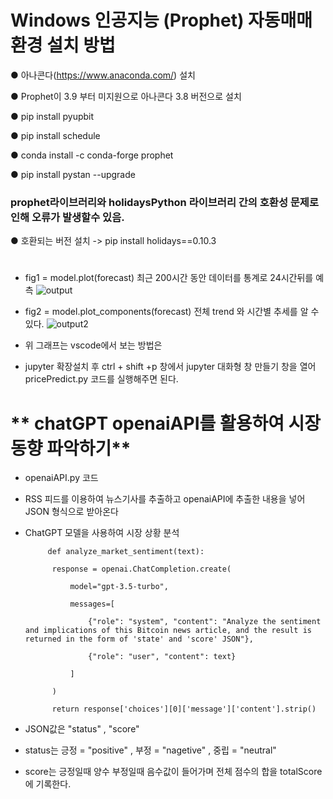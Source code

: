 # **Windows 인공지능 (Prophet) 자동매매 환경 설치 방법**

● 아나콘다(https://www.anaconda.com/) 설치

● Prophet이 3.9 부터 미지원으로 아나콘다 3.8 버전으로 설치

● pip install pyupbit

● pip install schedule

● conda install -c conda-forge prophet

● pip install pystan --upgrade



### **prophet라이브러리와 holidaysPython 라이브러리 간의 호환성 문제로 인해 오류가 발생할수 있음.**

● 호환되는 버전 설치 ->
pip install holidays==0.10.3

#



+  fig1 = model.plot(forecast)  최근 200시간 동안 데이터를 통계로 24시간뒤를 예측
![output](https://github.com/eogjsl900/bitcoinAutoTrade/assets/34729371/489e968b-02cf-45d4-abba-2694c398d13f)




+ fig2 = model.plot_components(forecast) 전체 trend 와  시간별 추세를 알 수있다.
![output2](https://github.com/eogjsl900/bitcoinAutoTrade/assets/34729371/aa48cb14-48ba-44af-a193-e44dbdca8fcd)



+ 위 그래프는 vscode에서 보는 방법은 
+ jupyter 확장설치 후 ctrl + shift +p  창에서 jupyter 대화형 창 만들기 창을 열어 pricePredict.py 코드를 실행해주면 된다.






# ** chatGPT openaiAPI를 활용하여 시장동향 파악하기**
+ openaiAPI.py 코드
+ RSS 피드를 이용하여 뉴스기사를 추출하고 openaiAPI에 추출한 내용을 넣어 JSON 형식으로 받아온다
+ ChatGPT 모델을 사용하여 시장 상황 분석


           def analyze_market_sentiment(text):
        
            response = openai.ChatCompletion.create(
            
                model="gpt-3.5-turbo",
                
                messages=[
                
                    {"role": "system", "content": "Analyze the sentiment and implications of this Bitcoin news article, and the result is returned in the form of 'state' and 'score' JSON"},
                    
                    {"role": "user", "content": text}
                    
                ]
                
            )
            
            return response['choices'][0]['message']['content'].strip()
    

+ JSON값은 "status" , "score"
+ status는 긍정 = "positive" , 부정 = "nagetive" , 중립 = "neutral"
+ score는 긍정일때 양수 부정일때 음수값이 들어가며 전체 점수의 합을 totalScore에 기록한다.


